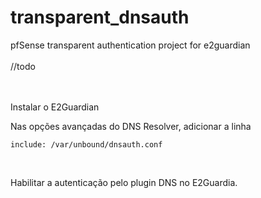 # transparent_dnsauth
pfSense transparent authentication project for e2guardian  
&nbsp;  
//todo  
&nbsp;  
&nbsp;  

Instalar o E2Guardian

Nas opções avançadas do DNS Resolver, adicionar a linha
```
include: /var/unbound/dnsauth.conf
```
&nbsp;  

Habilitar a autenticação pelo plugin DNS no E2Guardia.

&nbsp;  

